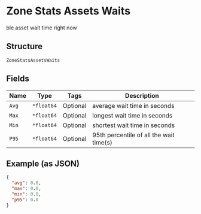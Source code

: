
# Zone Stats Assets Waits

ble asset wait time right now

## Structure

`ZoneStatsAssetsWaits`

## Fields

| Name | Type | Tags | Description |
|  --- | --- | --- | --- |
| `Avg` | `*float64` | Optional | average wait time in seconds |
| `Max` | `*float64` | Optional | longest wait time in seconds |
| `Min` | `*float64` | Optional | shortest wait time in seconds |
| `P95` | `*float64` | Optional | 95th percentile of all the wait time(s) |

## Example (as JSON)

```json
{
  "avg": 0.0,
  "max": 0.0,
  "min": 0.0,
  "p95": 0.0
}
```

